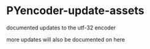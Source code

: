 # PYencoder-update-assets
documented updates to the utf-32 encoder

more updates will also be documented on here
